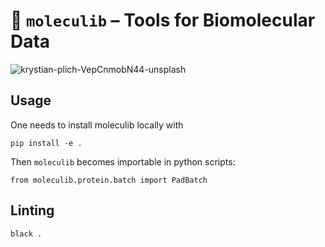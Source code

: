 # 🧬 `moleculib` – Tools for Biomolecular Data 

![krystian-plich-VepCnmobN44-unsplash](https://github.com/molecularmachines/moleculib/assets/11742939/bf445bc9-46ae-4dab-aea8-7ef6dfdc1124)


## Usage

One needs to install moleculib locally with 
```
pip install -e .
```
Then `moleculib` becomes importable in python scripts:

```
from moleculib.protein.batch import PadBatch
```

## Linting

```sh
black .
```
